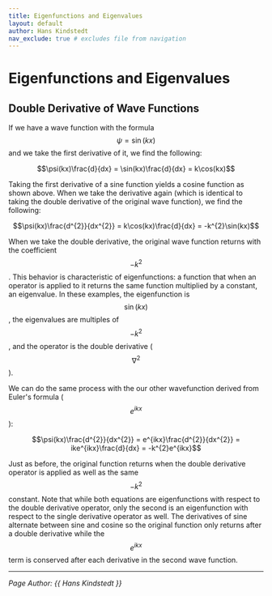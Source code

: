 ```yaml
---
title: Eigenfunctions and Eigenvalues
layout: default
author: Hans Kindstedt
nav_exclude: true # excludes file from navigation
---
```


# Eigenfunctions and Eigenvalues

## Double Derivative of Wave Functions
If we have a wave function with the formula $$\psi=\sin(kx)$$ and we take the first derivative of it, we find the following:

$$\psi(kx)\frac{d}{dx} = \sin(kx)\frac{d}{dx} = k\cos(kx)$$

Taking the first derivative of a sine function yields a cosine function as shown above. When we take the derivative again (which is identical to taking the double derivative of the original wave function), we find the following:

$$\psi(kx)\frac{d^{2}}{dx^{2}} = k\cos(kx)\frac{d}{dx} = -k^{2}\sin(kx)$$

When we take the double derivative, the original wave function returns with the coefficient $$-k^{2}$$. This behavior is characteristic of eigenfunctions: a function that when an operator is applied to it returns the same function multiplied by a constant, an eigenvalue. In these examples, the eigenfunction is $$\sin(kx)$$, the eigenvalues are multiples of $$-k^{2}$$, and the operator is the double derivative ($$\nabla^2$$). 

We can do the same process with the our other wavefunction derived from Euler's formula ($$e^{ikx}$$):

$$\psi(kx)\frac{d^{2}}{dx^{2}} = e^{ikx}\frac{d^{2}}{dx^{2}} = ike^{ikx}\frac{d}{dx} = -k^{2}e^{ikx}$$

Just as before, the original function returns when the double derivative operator is applied as well as the same $$-k^{2}$$ constant. Note that while both equations are eigenfunctions with respect to the double derivative operator, only the second is an eigenfunction with respect to the single derivative operator as well. The derivatives of sine alternate between sine and cosine so the original function only returns after a double derivative while the $$e^{ikx}$$ term is conserved after each derivative in the second wave function.


---

*Page Author: {{ Hans Kindstedt }}*
